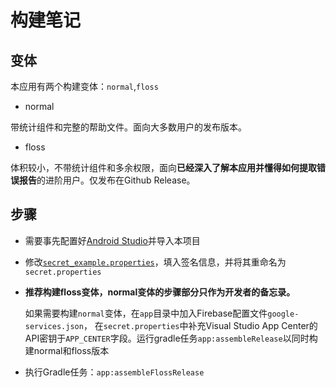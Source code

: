 # 构建笔记

## 变体

本应用有两个构建变体：`normal`,`floss`

* normal

带统计组件和完整的帮助文件。面向大多数用户的发布版本。

* floss

体积较小，不带统计组件和多余权限，面向**已经深入了解本应用并懂得如何提取错误报告**的进阶用户。仅发布在Github Release。

## 步骤

- 需要事先配置好[Android Studio](https://developer.android.google.cn/studio)并导入本项目

- 修改[`secret_example.properties`](secret_example.properties)，填入签名信息，并将其重命名为`secret.properties`

- **推荐构建floss变体，normal变体的步骤部分只作为开发者的备忘录。**
  
  如果需要构建`normal`变体，在`app`目录中加入Firebase配置文件`google-services.json`， 在`secret.properties`中补充Visual
  Studio App Center的API密钥于`APP_CENTER`字段。运行gradle任务`app:assembleRelease`以同时构建normal和floss版本

- 执行Gradle任务：`app:assembleFlossRelease`